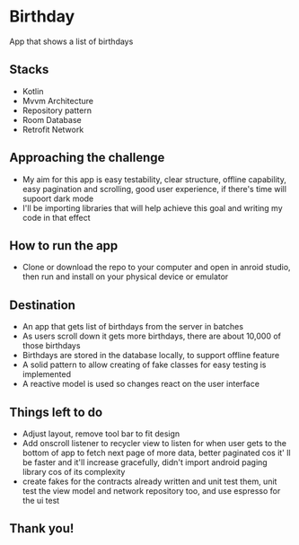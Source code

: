 # Birthday
App that shows a list of birthdays

## Stacks

- Kotlin
- Mvvm Architecture
- Repository pattern
- Room Database
- Retrofit Network

## Approaching the challenge

- My aim for this app is easy testability, clear structure, offline capability, easy pagination and scrolling, good user experience, if there's time will supoort dark mode
- I'll be importing libraries that will help achieve this goal and writing my code in that effect 

## How to run the app

- Clone or download the repo to your computer and open in anroid studio, then run and install on your physical device or emulator

## Destination

- An app that gets list of birthdays from the server in batches 
- As users scroll down it gets more birthdays, there are about 10,000 of those birthdays
- Birthdays are stored in the database locally, to support offline feature
- A solid pattern to allow creating of fake classes for easy testing is implemented
- A reactive model is used so changes react on the user interface


## Things left to do

- Adjust layout, remove tool bar to fit design
- Add onscroll listener to recycler view to listen for when user gets to the bottom of app to fetch next page of more data, better paginated cos it'
ll be faster and it'll increase gracefully, didn't import android paging library cos of its complexity
- create fakes for the contracts already written and unit test them, unit test the view model and network repository too, and use espresso for the ui test

## Thank you!

